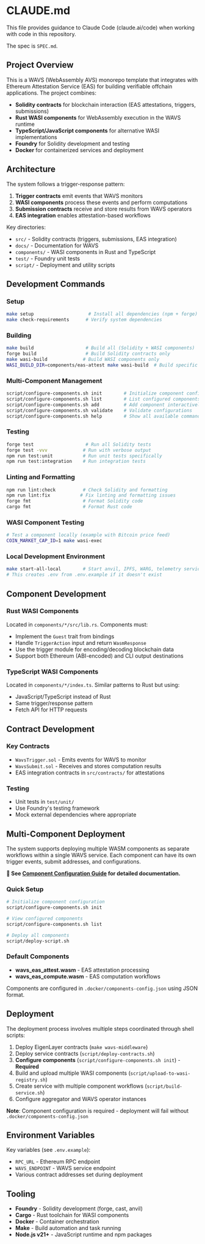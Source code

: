 # CLAUDE.md

This file provides guidance to Claude Code (claude.ai/code) when working with code in this repository.

The spec is `SPEC.md`.

## Project Overview

This is a WAVS (WebAssembly AVS) monorepo template that integrates with Ethereum Attestation Service (EAS) for building verifiable offchain applications. The project combines:

- **Solidity contracts** for blockchain interaction (EAS attestations, triggers, submissions)
- **Rust WASI components** for WebAssembly execution in the WAVS runtime
- **TypeScript/JavaScript components** for alternative WASI implementations
- **Foundry** for Solidity development and testing
- **Docker** for containerized services and deployment

## Architecture

The system follows a trigger-response pattern:
1. **Trigger contracts** emit events that WAVS monitors
2. **WASI components** process these events and perform computations
3. **Submission contracts** receive and store results from WAVS operators
4. **EAS integration** enables attestation-based workflows

Key directories:
- `src/` - Solidity contracts (triggers, submissions, EAS integration)
- `docs/` - Documentation for WAVS
- `components/` - WASI components in Rust and TypeScript
- `test/` - Foundry unit tests
- `script/` - Deployment and utility scripts

## Development Commands

### Setup
```bash
make setup                    # Install all dependencies (npm + forge)
make check-requirements      # Verify system dependencies
```

### Building
```bash
make build                   # Build all (Solidity + WASI components)
forge build                  # Build Solidity contracts only
make wasi-build             # Build WASI components only
WASI_BUILD_DIR=components/eas-attest make wasi-build  # Build specific component
```

### Multi-Component Management
```bash
script/configure-components.sh init        # Initialize component configuration
script/configure-components.sh list        # List configured components
script/configure-components.sh add         # Add component interactively
script/configure-components.sh validate    # Validate configurations
script/configure-components.sh help        # Show all available commands
```

### Testing
```bash
forge test                   # Run all Solidity tests
forge test -vvv             # Run with verbose output
npm run test:unit           # Run unit tests specifically
npm run test:integration    # Run integration tests
```

### Linting and Formatting
```bash
npm run lint:check          # Check Solidity and formatting
npm run lint:fix           # Fix linting and formatting issues
forge fmt                   # Format Solidity code
cargo fmt                   # Format Rust code
```

### WASI Component Testing
```bash
# Test a component locally (example with Bitcoin price feed)
COIN_MARKET_CAP_ID=1 make wasi-exec
```

### Local Development Environment
```bash
make start-all-local        # Start anvil, IPFS, WARG, telemetry services
# This creates .env from .env.example if it doesn't exist
```

## Component Development

### Rust WASI Components
Located in `components/*/src/lib.rs`. Components must:
- Implement the `Guest` trait from bindings
- Handle `TriggerAction` input and return `WasmResponse`
- Use the trigger module for encoding/decoding blockchain data
- Support both Ethereum (ABI-encoded) and CLI output destinations

### TypeScript WASI Components
Located in `components/*/index.ts`. Similar patterns to Rust but using:
- JavaScript/TypeScript instead of Rust
- Same trigger/response pattern
- Fetch API for HTTP requests

## Contract Development

### Key Contracts
- `WavsTrigger.sol` - Emits events for WAVS to monitor
- `WavsSubmit.sol` - Receives and stores computation results
- EAS integration contracts in `src/contracts/` for attestations

### Testing
- Unit tests in `test/unit/`
- Use Foundry's testing framework
- Mock external dependencies where appropriate

## Multi-Component Deployment

The system supports deploying multiple WASM components as separate workflows within a single WAVS service. Each component can have its own trigger events, submit addresses, and configurations.

**📖 See [Component Configuration Guide](docs/COMPONENT_CONFIGURATION.md) for detailed documentation.**

### Quick Setup

```bash
# Initialize component configuration
script/configure-components.sh init

# View configured components  
script/configure-components.sh list

# Deploy all components
script/deploy-script.sh
```

### Default Components
- **wavs_eas_attest.wasm** - EAS attestation processing
- **wavs_eas_compute.wasm** - EAS computation workflows

Components are configured in `.docker/components-config.json` using JSON format.

## Deployment

The deployment process involves multiple steps coordinated through shell scripts:
1. Deploy EigenLayer contracts (`make wavs-middleware`)
2. Deploy service contracts (`script/deploy-contracts.sh`)
3. **Configure components** (`script/configure-components.sh init`) - **Required**
4. Build and upload multiple WASI components (`script/upload-to-wasi-registry.sh`)
5. Create service with multiple component workflows (`script/build-service.sh`)
6. Configure aggregator and WAVS operator instances

**Note**: Component configuration is required - deployment will fail without `.docker/components-config.json`

## Environment Variables

Key variables (see `.env.example`):
- `RPC_URL` - Ethereum RPC endpoint
- `WAVS_ENDPOINT` - WAVS service endpoint
- Various contract addresses set during deployment

## Tooling

- **Foundry** - Solidity development (forge, cast, anvil)
- **Cargo** - Rust toolchain for WASI components
- **Docker** - Container orchestration
- **Make** - Build automation and task running
- **Node.js v21+** - JavaScript runtime and npm packages
